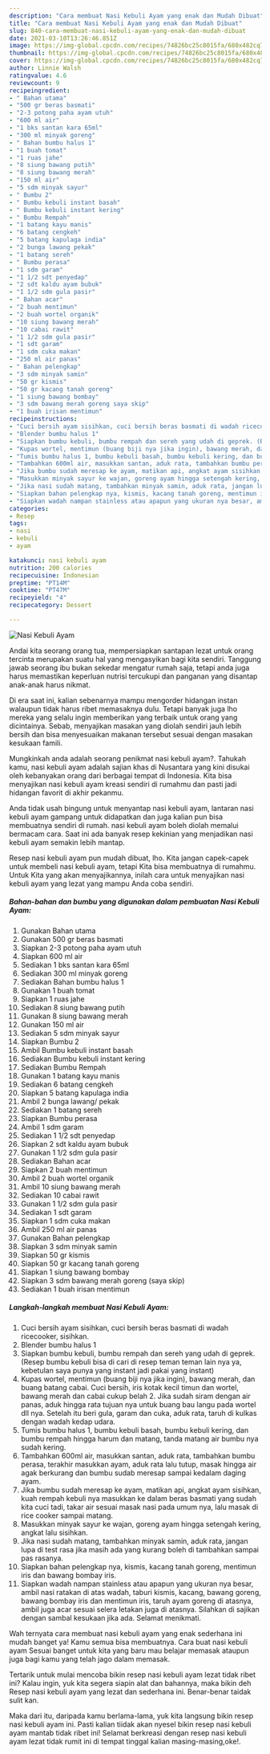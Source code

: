```yaml
---
description: "Cara membuat Nasi Kebuli Ayam yang enak dan Mudah Dibuat"
title: "Cara membuat Nasi Kebuli Ayam yang enak dan Mudah Dibuat"
slug: 840-cara-membuat-nasi-kebuli-ayam-yang-enak-dan-mudah-dibuat
date: 2021-03-10T13:26:46.851Z
image: https://img-global.cpcdn.com/recipes/74826bc25c8015fa/680x482cq70/nasi-kebuli-ayam-foto-resep-utama.jpg
thumbnail: https://img-global.cpcdn.com/recipes/74826bc25c8015fa/680x482cq70/nasi-kebuli-ayam-foto-resep-utama.jpg
cover: https://img-global.cpcdn.com/recipes/74826bc25c8015fa/680x482cq70/nasi-kebuli-ayam-foto-resep-utama.jpg
author: Linnie Walsh
ratingvalue: 4.6
reviewcount: 9
recipeingredient:
- " Bahan utama"
- "500 gr beras basmati"
- "2-3 potong paha ayam utuh"
- "600 ml air"
- "1 bks santan kara 65ml"
- "300 ml minyak goreng"
- " Bahan bumbu halus 1"
- "1 buah tomat"
- "1 ruas jahe"
- "8 siung bawang putih"
- "8 siung bawang merah"
- "150 ml air"
- "5 sdm minyak sayur"
- " Bumbu 2"
- " Bumbu kebuli instant basah"
- " Bumbu kebuli instant kering"
- " Bumbu Rempah"
- "1 batang kayu manis"
- "6 batang cengkeh"
- "5 batang kapulaga india"
- "2 bunga lawang pekak"
- "1 batang sereh"
- " Bumbu perasa"
- "1 sdm garam"
- "1 1/2 sdt penyedap"
- "2 sdt kaldu ayam bubuk"
- "1 1/2 sdm gula pasir"
- " Bahan acar"
- "2 buah mentimun"
- "2 buah wortel organik"
- "10 siung bawang merah"
- "10 cabai rawit"
- "1 1/2 sdm gula pasir"
- "1 sdt garam"
- "1 sdm cuka makan"
- "250 ml air panas"
- " Bahan pelengkap"
- "3 sdm minyak samin"
- "50 gr kismis"
- "50 gr kacang tanah goreng"
- "1 siung bawang bombay"
- "3 sdm bawang merah goreng saya skip"
- "1 buah irisan mentimun"
recipeinstructions:
- "Cuci bersih ayam sisihkan, cuci bersih beras basmati di wadah ricecooker, sisihkan."
- "Blender bumbu halus 1"
- "Siapkan bumbu kebuli, bumbu rempah dan sereh yang udah di geprek. (Resep bumbu kebuli bisa di cari di resep teman teman lain nya ya, kebetulan saya punya yang instant jadi pakai yang instant)"
- "Kupas wortel, mentimun (buang biji nya jika ingin), bawang merah, dan buang batang cabai. Cuci bersih, iris kotak kecil timun dan wortel, bawang merah dan cabai cukup belah 2. Jika sudah siram dengan air panas, aduk hingga rata tujuan nya untuk buang bau langu pada wortel dll nya. Setelah itu beri gula, garam dan cuka, aduk rata, taruh di kulkas dengan wadah kedap udara."
- "Tumis bumbu halus 1, bumbu kebuli basah, bumbu kebuli kering, dan bumbu rempah hingga harum dan matang, tanda matang air bumbu nya sudah kering."
- "Tambahkan 600ml air, masukkan santan, aduk rata, tambahkan bumbu perasa, terakhir masukkan ayam, aduk rata lalu tutup, masak hingga air agak berkurang dan bumbu sudab meresap sampai kedalam daging ayam."
- "Jika bumbu sudah meresap ke ayam, matikan api, angkat ayam sisihkan, kuah rempah kebuli nya masukkan ke dalam beras basmati yang sudah kita cuci tadi, takar air sesuai masak nasi pada umum nya, lalu masak di rice cooker sampai matang."
- "Masukkan minyak sayur ke wajan, goreng ayam hingga setengah kering, angkat lalu sisihkan."
- "Jika nasi sudah matang, tambahkan minyak samin, aduk rata, jangan lupa di test rasa jika masih ada yang kurang boleh di tambahkan sampai pas rasanya."
- "Siapkan bahan pelengkap nya, kismis, kacang tanah goreng, mentimun iris dan bawang bombay iris."
- "Siapkan wadah nampan stainless atau apapun yang ukuran nya besar, ambil nasi ratakan di atas wadah, taburi kismis, kacang, bawang goreng, bawang bombay iris dan mentimun iris, taruh ayam goreng di atasnya, ambil juga acar sesuai selera letakan juga di atasnya. Silahkan di sajikan dengan sambal kesukaan jika ada. Selamat menikmati."
categories:
- Resep
tags:
- nasi
- kebuli
- ayam

katakunci: nasi kebuli ayam 
nutrition: 200 calories
recipecuisine: Indonesian
preptime: "PT14M"
cooktime: "PT47M"
recipeyield: "4"
recipecategory: Dessert

---
```



![Nasi Kebuli Ayam](https://img-global.cpcdn.com/recipes/74826bc25c8015fa/680x482cq70/nasi-kebuli-ayam-foto-resep-utama.jpg)

Andai kita seorang orang tua, mempersiapkan santapan lezat untuk orang tercinta merupakan suatu hal yang mengasyikan bagi kita sendiri. Tanggung jawab seorang ibu bukan sekedar mengatur rumah saja, tetapi anda juga harus memastikan keperluan nutrisi tercukupi dan panganan yang disantap anak-anak harus nikmat.

Di era  saat ini, kalian sebenarnya mampu mengorder hidangan instan walaupun tidak harus ribet memasaknya dulu. Tetapi banyak juga lho mereka yang selalu ingin memberikan yang terbaik untuk orang yang dicintainya. Sebab, menyajikan masakan yang diolah sendiri jauh lebih bersih dan bisa menyesuaikan makanan tersebut sesuai dengan masakan kesukaan famili. 



Mungkinkah anda adalah seorang penikmat nasi kebuli ayam?. Tahukah kamu, nasi kebuli ayam adalah sajian khas di Nusantara yang kini disukai oleh kebanyakan orang dari berbagai tempat di Indonesia. Kita bisa menyajikan nasi kebuli ayam kreasi sendiri di rumahmu dan pasti jadi hidangan favorit di akhir pekanmu.

Anda tidak usah bingung untuk menyantap nasi kebuli ayam, lantaran nasi kebuli ayam gampang untuk didapatkan dan juga kalian pun bisa membuatnya sendiri di rumah. nasi kebuli ayam boleh diolah memalui bermacam cara. Saat ini ada banyak resep kekinian yang menjadikan nasi kebuli ayam semakin lebih mantap.

Resep nasi kebuli ayam pun mudah dibuat, lho. Kita jangan capek-capek untuk membeli nasi kebuli ayam, tetapi Kita bisa membuatnya di rumahmu. Untuk Kita yang akan menyajikannya, inilah cara untuk menyajikan nasi kebuli ayam yang lezat yang mampu Anda coba sendiri.

<!--inarticleads1-->

##### Bahan-bahan dan bumbu yang digunakan dalam pembuatan Nasi Kebuli Ayam:

1. Gunakan  Bahan utama
1. Gunakan 500 gr beras basmati
1. Siapkan 2-3 potong paha ayam utuh
1. Siapkan 600 ml air
1. Sediakan 1 bks santan kara 65ml
1. Sediakan 300 ml minyak goreng
1. Sediakan  Bahan bumbu halus 1
1. Gunakan 1 buah tomat
1. Siapkan 1 ruas jahe
1. Sediakan 8 siung bawang putih
1. Gunakan 8 siung bawang merah
1. Gunakan 150 ml air
1. Sediakan 5 sdm minyak sayur
1. Siapkan  Bumbu 2
1. Ambil  Bumbu kebuli instant basah
1. Sediakan  Bumbu kebuli instant kering
1. Sediakan  Bumbu Rempah
1. Gunakan 1 batang kayu manis
1. Sediakan 6 batang cengkeh
1. Siapkan 5 batang kapulaga india
1. Ambil 2 bunga lawang/ pekak
1. Sediakan 1 batang sereh
1. Siapkan  Bumbu perasa
1. Ambil 1 sdm garam
1. Sediakan 1 1/2 sdt penyedap
1. Siapkan 2 sdt kaldu ayam bubuk
1. Gunakan 1 1/2 sdm gula pasir
1. Sediakan  Bahan acar
1. Siapkan 2 buah mentimun
1. Ambil 2 buah wortel organik
1. Ambil 10 siung bawang merah
1. Sediakan 10 cabai rawit
1. Gunakan 1 1/2 sdm gula pasir
1. Sediakan 1 sdt garam
1. Siapkan 1 sdm cuka makan
1. Ambil 250 ml air panas
1. Gunakan  Bahan pelengkap
1. Siapkan 3 sdm minyak samin
1. Siapkan 50 gr kismis
1. Siapkan 50 gr kacang tanah goreng
1. Siapkan 1 siung bawang bombay
1. Siapkan 3 sdm bawang merah goreng (saya skip)
1. Sediakan 1 buah irisan mentimun




<!--inarticleads2-->

##### Langkah-langkah membuat Nasi Kebuli Ayam:

1. Cuci bersih ayam sisihkan, cuci bersih beras basmati di wadah ricecooker, sisihkan.
1. Blender bumbu halus 1
1. Siapkan bumbu kebuli, bumbu rempah dan sereh yang udah di geprek. (Resep bumbu kebuli bisa di cari di resep teman teman lain nya ya, kebetulan saya punya yang instant jadi pakai yang instant)
1. Kupas wortel, mentimun (buang biji nya jika ingin), bawang merah, dan buang batang cabai. Cuci bersih, iris kotak kecil timun dan wortel, bawang merah dan cabai cukup belah 2. Jika sudah siram dengan air panas, aduk hingga rata tujuan nya untuk buang bau langu pada wortel dll nya. Setelah itu beri gula, garam dan cuka, aduk rata, taruh di kulkas dengan wadah kedap udara.
1. Tumis bumbu halus 1, bumbu kebuli basah, bumbu kebuli kering, dan bumbu rempah hingga harum dan matang, tanda matang air bumbu nya sudah kering.
1. Tambahkan 600ml air, masukkan santan, aduk rata, tambahkan bumbu perasa, terakhir masukkan ayam, aduk rata lalu tutup, masak hingga air agak berkurang dan bumbu sudab meresap sampai kedalam daging ayam.
1. Jika bumbu sudah meresap ke ayam, matikan api, angkat ayam sisihkan, kuah rempah kebuli nya masukkan ke dalam beras basmati yang sudah kita cuci tadi, takar air sesuai masak nasi pada umum nya, lalu masak di rice cooker sampai matang.
1. Masukkan minyak sayur ke wajan, goreng ayam hingga setengah kering, angkat lalu sisihkan.
1. Jika nasi sudah matang, tambahkan minyak samin, aduk rata, jangan lupa di test rasa jika masih ada yang kurang boleh di tambahkan sampai pas rasanya.
1. Siapkan bahan pelengkap nya, kismis, kacang tanah goreng, mentimun iris dan bawang bombay iris.
1. Siapkan wadah nampan stainless atau apapun yang ukuran nya besar, ambil nasi ratakan di atas wadah, taburi kismis, kacang, bawang goreng, bawang bombay iris dan mentimun iris, taruh ayam goreng di atasnya, ambil juga acar sesuai selera letakan juga di atasnya. Silahkan di sajikan dengan sambal kesukaan jika ada. Selamat menikmati.




Wah ternyata cara membuat nasi kebuli ayam yang enak sederhana ini mudah banget ya! Kamu semua bisa membuatnya. Cara buat nasi kebuli ayam Sesuai banget untuk kita yang baru mau belajar memasak ataupun juga bagi kamu yang telah jago dalam memasak.

Tertarik untuk mulai mencoba bikin resep nasi kebuli ayam lezat tidak ribet ini? Kalau ingin, yuk kita segera siapin alat dan bahannya, maka bikin deh Resep nasi kebuli ayam yang lezat dan sederhana ini. Benar-benar taidak sulit kan. 

Maka dari itu, daripada kamu berlama-lama, yuk kita langsung bikin resep nasi kebuli ayam ini. Pasti kalian tiidak akan nyesel bikin resep nasi kebuli ayam mantab tidak ribet ini! Selamat berkreasi dengan resep nasi kebuli ayam lezat tidak rumit ini di tempat tinggal kalian masing-masing,oke!.

